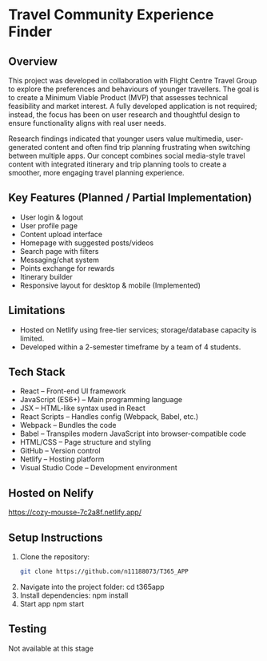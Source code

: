 # Travel Community Experience Finder

## Overview
This project was developed in collaboration with Flight Centre Travel Group to explore the preferences and behaviours of younger travellers. The goal is to create a Minimum Viable Product (MVP) that assesses technical feasibility and market interest. A fully developed application is not required; instead, the focus has been on user research and thoughtful design to ensure functionality aligns with real user needs.

Research findings indicated that younger users value multimedia, user-generated content and often find trip planning frustrating when switching between multiple apps. Our concept combines social media-style travel content with integrated itinerary and trip planning tools to create a smoother, more engaging travel planning experience.

## Key Features (Planned / Partial Implementation)
- User login & logout
- User profile page
- Content upload interface
- Homepage with suggested posts/videos
- Search page with filters
- Messaging/chat system
- Points exchange for rewards
- Itinerary builder
- Responsive layout for desktop & mobile (Implemented)

## Limitations
- Hosted on Netlify using free-tier services; storage/database capacity is limited.
- Developed within a 2-semester timeframe by a team of 4 students.

## Tech Stack
- React – Front-end UI framework  
- JavaScript (ES6+) – Main programming language  
- JSX – HTML-like syntax used in React  
- React Scripts – Handles config (Webpack, Babel, etc.)  
- Webpack – Bundles the code  
- Babel – Transpiles modern JavaScript into browser-compatible code  
- HTML/CSS – Page structure and styling  
- GitHub – Version control  
- Netlify – Hosting platform  
- Visual Studio Code – Development environment  

## Hosted on Nelify
https://cozy-mousse-7c2a8f.netlify.app/

## Setup Instructions
1. Clone the repository:
   ```bash
   git clone https://github.com/n11188073/T365_APP
2. Navigate into the project folder:
    cd t365app
3. Install dependencies:
    npm install
4. Start app
    npm start

## Testing 
Not available at this stage

